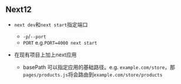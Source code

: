 ## Next12
- `next dev`和`next start`指定端口
	- `-p`/`--port` 
	- `PORT` e.g.`PORT=4000 next start`

- 在现有项目上加上next应用
	- basePath 可以指定应用的基础路径。e.g. `example.com/store`，那`pages/products.js`将会路由到`example.com/store/products` 